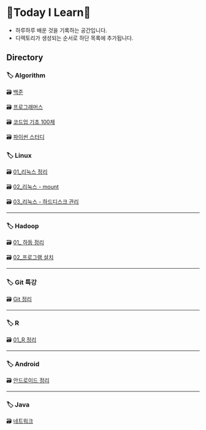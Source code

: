 # 🌱Today I Learn🌳

- 하루하루 배운 것을 기록하는 공간입니다.
- 디렉토리가 생성되는 순서로 하단 목록에 추가됩니다.

## Directory

### 🏷 Algorithm

🗃 [백준](https://github.com/cijbest/TIL/tree/master/Algorithm/Baekjoon)

🗃 [프로그래머스]()

🗃 [코드업 기초 100제](https://github.com/cijbest/TIL/tree/master/Algorithm)

🗃 [파이썬 스터디](https://github.com/cijbest/TIL/tree/master/Algorithm/PythonAlgorithm)

### 🏷 Linux

🗃 [01_리눅스 정리](https://github.com/cijbest/TIL/blob/master/Linux/01_%EB%A6%AC%EB%88%85%EC%8A%A4.md) 

🗃 [02_리눅스 - mount](https://github.com/cijbest/TIL/blob/master/Linux/02_%EB%A6%AC%EB%88%85%EC%8A%A4%20-%20mount.md)

🗃 [03_리눅스 - 하드디스크 관리](https://github.com/cijbest/TIL/blob/master/Linux/03_%EB%A6%AC%EB%88%85%EC%8A%A4%20-%20%ED%95%98%EB%93%9C%EB%94%94%EC%8A%A4%ED%81%AC%20%EA%B4%80%EB%A6%AC.md)

---

### 🏷 Hadoop

🗃 [01_ 하둡 정리](https://github.com/cijbest/TIL/blob/master/Hadoop/01_%ED%95%98%EB%91%A1.md)

🗃 [02_프로그램 설치](https://github.com/cijbest/TIL/blob/master/Hadoop/02_%ED%94%84%EB%A1%9C%EA%B7%B8%EB%9E%A8%20%EC%84%A4%EC%B9%98.md)

---

### 🏷 Git 특강

🗃 [Git 정리](https://github.com/cijbest/TIL/tree/master/git)

---

### 🏷 R

🗃 [01_R 정리](https://github.com/cijbest/TIL/blob/master/R/01_R.md) 



---

### 🏷 Android

🗃 [안드로이드 정리](https://github.com/cijbest/TIL/tree/master/Android) 

---

### 🏷 Java

🗃 [네트워크](https://github.com/cijbest/TIL/tree/master/Java)

